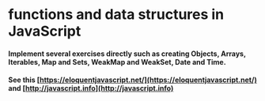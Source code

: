 #  functions and data structures in JavaScript

#### Implement several exercises directly such as creating Objects, Arrays, Iterables, Map and Sets, WeakMap and WeakSet, Date and Time. 

#### See this [https://eloquentjavascript.net/](https://eloquentjavascript.net/) and [http://javascript.info](http://javascript.info)


